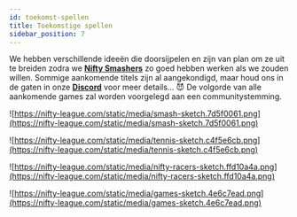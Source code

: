 ```yaml
---
id: toekomst-spellen
title: Toekomstige spellen
sidebar_position: 7
---
```


We hebben verschillende ideeën die doorsijpelen en zijn van plan om ze uit te breiden zodra we **[Nifty Smashers](https://nifty-league.com/games)** zo goed hebben werken als we zouden willen. Sommige aankomende titels zijn al aangekondigd, maar houd ons in de gaten in onze **[Discord](https://discord.gg/niftyleague)** voor meer details… 😈 De volgorde van alle aankomende games zal worden voorgelegd aan een communitystemming.

![https://nifty-league.com/static/media/smash-sketch.7d5f0061.png](https://nifty-league.com/static/media/smash-sketch.7d5f0061.png)

![https://nifty-league.com/static/media/tennis-sketch.c4f5e6cb.png](https://nifty-league.com/static/media/tennis-sketch.c4f5e6cb.png)

![https://nifty-league.com/static/media/nifty-racers-sketch.ffd10a4a.png](https://nifty-league.com/static/media/nifty-racers-sketch.ffd10a4a.png)

![https://nifty-league.com/static/media/games-sketch.4e6c7ead.png](https://nifty-league.com/static/media/games-sketch.4e6c7ead.png)
